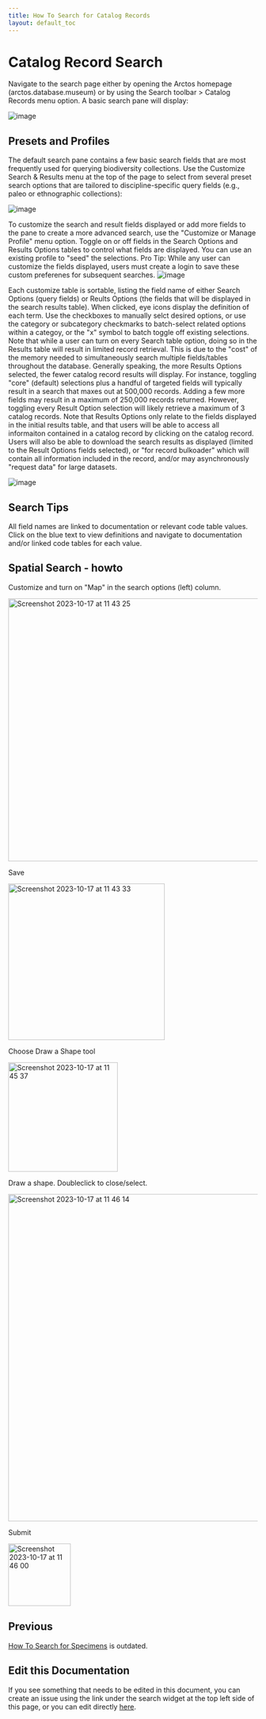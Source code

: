 ```yaml
---
title: How To Search for Catalog Records
layout: default_toc
---
```


# Catalog Record Search

Navigate to the search page either by opening the Arctos homepage (arctos.database.museum) or by using the Search toolbar > Catalog Records menu option. A basic search pane will display:

![image](https://github.com/ArctosDB/documentation-wiki/assets/11336485/286285e2-2ad5-4d57-b530-6f6575e3a4b4)


## Presets and Profiles

The default search pane contains a few basic search fields that are most frequently used for querying biodiversity collections. Use the Customize Search & Results menu at the top of the page to select from several preset search options that are tailored to discipline-specific query fields (e.g., paleo or ethnographic collections):

![image](https://github.com/ArctosDB/documentation-wiki/assets/11336485/ad34e8bd-162d-4f19-bd38-8366899ed421)

To customize the search and result fields displayed or add more fields to the pane to create a more advanced search, use the "Customize or Manage Profile" menu option. Toggle on or off fields in the Search Options and Results Options tables to control what fields are displayed. You can use an existing profile to "seed" the selections. Pro Tip: While any user can customize the fields displayed, users must create a login to save these custom preferenes for subsequent searches. 
![image](https://github.com/ArctosDB/documentation-wiki/assets/11336485/64853aa2-6262-45d0-8e89-b088fe0c5346)

Each customize table is sortable, listing the field name of either Search Options (query fields) or Reults Options (the fields that will be displayed in the search results table). When clicked, eye icons display the definition of each term. Use the checkboxes to manually selct desired options, or use the category or subcategory checkmarks to batch-select related options within a categoy, or the "x" symbol to batch toggle off existing selections. Note that while a user can turn on every Search table option, doing so in the Results table will result in limited record retrieval. This is due to the "cost" of the memory needed to simultaneously search multiple fields/tables throughout the database. Generally speaking, the more Results Options selected, the fewer catalog record results will display. For instance, toggling "core" (default) selections plus a handful of targeted fields will typically result in a search that maxes out at 500,000 records. Adding a few more fields may result in a maximum of 250,000 records returned. However, toggling every Result Option selection will likely retrieve a maximum of 3 catalog records. Note that Results Options only relate to the fields displayed in the initial results table, and that users will be able to access all informaiton contained in a catalog record by clicking on the catalog record. Users will also be able to download the search results as displayed (limited to the Result Options fields selected), or "for record bulkoader" which will contain all information included in the record, and/or may asynchronously "request data" for large datasets.

![image](https://github.com/ArctosDB/documentation-wiki/assets/11336485/882cc1c9-785a-4fbc-848e-a62c50441f66)

## Search Tips

All field names are linked to documentation or relevant code table values. Click on the blue text to view definitions and navigate to documentation and/or linked code tables for each value.

## Spatial Search - howto

Customize and turn on "Map" in the search options (left) column.

<img width="531" alt="Screenshot 2023-10-17 at 11 43 25" src="https://github.com/ArctosDB/documentation-wiki/assets/5720791/ac69e764-7d1d-4c04-80ab-e79f281943e8">

Save

<img width="316" alt="Screenshot 2023-10-17 at 11 43 33" src="https://github.com/ArctosDB/documentation-wiki/assets/5720791/b5a8906c-8dd9-4519-bae9-139f7ee44540">

Choose Draw a Shape tool

<img width="221" alt="Screenshot 2023-10-17 at 11 45 37" src="https://github.com/ArctosDB/documentation-wiki/assets/5720791/faf91e44-2a50-4895-b013-d4e8c72d4513">

Draw a shape. Doubleclick to close/select.

<img width="661" alt="Screenshot 2023-10-17 at 11 46 14" src="https://github.com/ArctosDB/documentation-wiki/assets/5720791/91859d93-ee9a-42b5-ad8b-7c109d84512d">

Submit

<img width="126" alt="Screenshot 2023-10-17 at 11 46 00" src="https://github.com/ArctosDB/documentation-wiki/assets/5720791/37c5b4b3-25dd-411b-a0d0-6311f742ed33">

## Previous


[How To Search for Specimens](https://handbook.arctosdb.org/how_to/How-to-Search-for-Specimens.html) is outdated.

## Edit this Documentation

If you see something that needs to be edited in this document, you can create an issue using the link under the search widget at the top left side of this page, or you can edit directly <a href="https://github.com/ArctosDB/documentation-wiki/edit/gh-pages/_how_to/record-search.markdown" target="_blank">here</a>.
